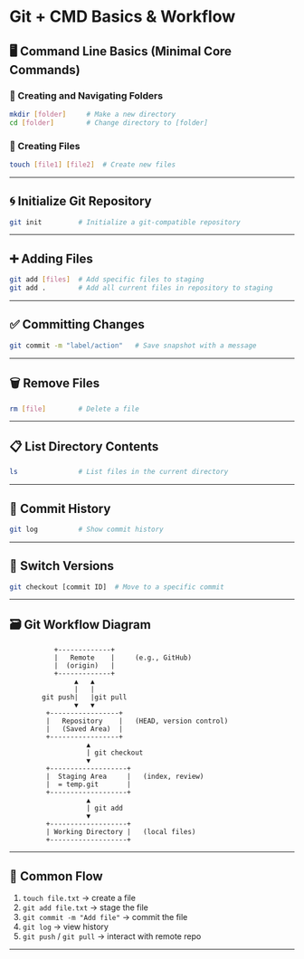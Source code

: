 # Git + CMD Basics & Workflow

## 🖥️ Command Line Basics (Minimal Core Commands)

### 🔧 Creating and Navigating Folders

```bash
mkdir [folder]     # Make a new directory
cd [folder]        # Change directory to [folder]
```

### 📄 Creating Files

```bash
touch [file1] [file2]  # Create new files
```

---

## 🌀 Initialize Git Repository

```bash
git init         # Initialize a git-compatible repository
```

---

## ➕ Adding Files

```bash
git add [files]  # Add specific files to staging
git add .        # Add all current files in repository to staging
```

---

## ✅ Committing Changes

```bash
git commit -m "label/action"   # Save snapshot with a message
```

---

## 🗑️ Remove Files

```bash
rm [file]        # Delete a file
```

---

## 📋 List Directory Contents

```bash
ls               # List files in the current directory
```

---

## 🧾 Commit History

```bash
git log          # Show commit history
```

---

## 🔁 Switch Versions

```bash
git checkout [commit ID]  # Move to a specific commit
```

---

## 🗃️ Git Workflow Diagram

```
           +-------------+
           |   Remote    |     (e.g., GitHub)
           |  (origin)   |
           +-------------+
                ▲   ▲
                |   |
        git push|   |git pull
                ▼   ▼
         +-----------------+
         |   Repository    |   (HEAD, version control)
         |   (Saved Area)  |
         +-----------------+
                   ▲
                   | git checkout
                   ▼
         +-------------------+
         |  Staging Area     |   (index, review)
         |  = temp.git       |
         +-------------------+
                   ▲
                   | git add
                   ▼
         +-------------------+
         | Working Directory |   (local files)
         +-------------------+
```

---

## 🔄 Common Flow

1. `touch file.txt` → create a file
2. `git add file.txt` → stage the file
3. `git commit -m "Add file"` → commit the file
4. `git log` → view history
5. `git push` / `git pull` → interact with remote repo

---
